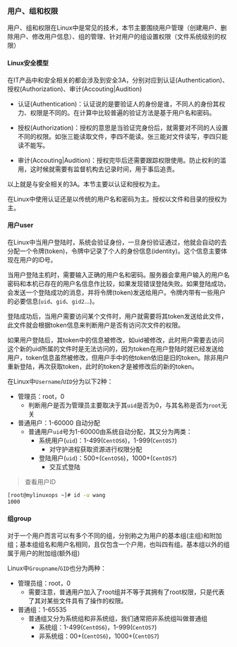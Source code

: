 ### 用户、组和权限

用户、组和权限在Linux中是常见的技术，本节主要围绕用户管理（创建用户、删除用户、修改用户信息）、组的管理、针对用户的组设置权限（文件系统级别的权限）

#### Linux安全模型

在IT产品中和安全相关的都会涉及到安全3A，分别对应到认证(Authentication)、授权(Authorization)、审计(Accouting|Audition)

* 认证(Authentication)：认证说的是要验证人的身份是谁，不同人的身份其权力、权限是不同的。在计算中比较普遍的验证方法是基于用户名和密码。

* 授权(Authorization)：授权的意思是当验证完身份后，就需要对不同的人设置不同的权限。如张三能读取文件，李四不能读。张三能对文件读写，李四只能读不能写。

* 审计(Accouting|Audition)：授权完毕后还需要跟踪权限使用。防止权利的滥用，这时候就需要有监督机构去记录时间，用于事后追责。

以上就是与安全相关的3A。本节主要以认证和授权为主。

在Linux中使用认证还是以传统的用户名和密码为主。授权以文件和目录的授权为主。

#### 用户user

在Linux中当用户登陆时，系统会验证身份，一旦身份验证通过，他就会自动的去分配一个令牌(token)，令牌中记录了个人的身份信息(identity)。这个信息主要体现在用户的ID号。

当用户登陆主机时，需要输入正确的用户名和密码。服务器会拿用户输入的用户名密码和本机已存在的用户名信息作比较，如果发现错误登陆失败。如果登陆成功，会发送一个登陆成功的消息，并将令牌(token)发送给用户。令牌内带有一些用户的必要信息(`uid`、`gid`、`gid2`...)。

登陆成功后，当用户需要访问某个文件时，用户就需要将其token发送给此文件，此文件就会根据token信息来判断用户是否有访问次文件的权限。

如果用户登陆后，其token中的信息被修改，如uid被修改，此时用户需要去访问这个新的uid所属的文件时是无法访问的，因为token在用户登陆时就已经发送给用户，token信息虽然被修改，但用户手中的他token依旧是旧的token。除非用户重新登陆，再次获取token，此时的token才是被修改后的新的token。

在Linux中`Username`/`UID`分为以下2种：

* 管理员：root，0
  * 判断用户是否为管理员主要取决于其`uid`是否为0，与其名称是否为`root`无关
* 普通用户：1-60000 自动分配
  * 普通用户`uid`号为1-60000由系统自动分配，其又分为两类：
    * 系统用户(`uid`)：1-499(`CentOS6`)，1-999(`CentOS7`)
      * 对守护进程获取资源进行权限分配
    * 登陆用户(`uid`)：500+(`CentOS6`)，1000+(`CentOS7`)
      * 交互式登陆

> 查看用户ID

```bash
[root@mylinuxops ~]# id -u wang
1000
```

#### 组group

对于一个用户而言可以有多个不同的组，分别称之为用户的基本组(主组)和附加组；基本组组名和用户名相同，且仅包含一个户用，也叫四有组。基本组以外的组属于用户的附加组(额外组)

Linux中`Groupname`/`GID`也分为两种：

* 管理员组：root，0
  * 需要注意，普通用户加入了root组并不等于其拥有了root权限，只是代表了其对某些文件具有了操作的权限。
* 普通组：1-65535
  * 普通组又分为系统组和非系统组，我们通常把非系统组叫做普通组
    * 系统组：1-499(`CentOS6`)，1-999(`CentOS7`)
    * 非系统组：00+(`CentOS6`)，1000+(`CentOS7`)

